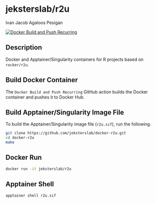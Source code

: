 jeksterslab/r2u
===============
Ivan Jacob Agaloos Pesigan

<!-- badges: start -->
[![Docker Build and Push Recurring](https://github.com/jeksterslab/docker-r2u/actions/workflows/docker-build-push-recurring.yml/badge.svg)](https://github.com/jeksterslab/docker-r2u/actions/workflows/docker-build-push-recurring.yml)
<!-- badges: end -->

## Description

Docker and Apptainer/Singularity containers for R projects based on `rocker/r2u`.

## Build Docker Container

The `Docker Build and Push Recurring` GitHub action builds the Docker container and pushes it to Docker Hub.

## Build Apptainer/Singularity Image File

To build the Apptainer/Singularity image file (`r2u.sif`),
run the following.

```bash
git clone https://github.com/jeksterslab/docker-r2u.git
cd docker-r2u
make
```

## Docker Run

```bash
docker run -it jeksterslab/r2u
```

## Apptainer Shell

```bash
apptainer shell r2u.sif
```
